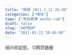 ```yaml
---
title: "微博 2011.2.12 20:46"
categories: ["嘀咕"]
tags: ["来自微博 weibo.com"]
draft: false
slug: "AAPBDM"
date: "2011-02-12 20:46:00"
---
```


<p>绍兴欢迎您。 O网页链接 ​​​​</p>
